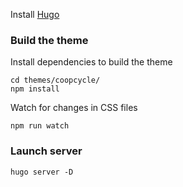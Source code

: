 Install [Hugo](https://gohugo.io/overview/installing/)

### Build the theme

Install dependencies to build the theme

```
cd themes/coopcycle/
npm install
```

Watch for changes in CSS files

```
npm run watch
```

### Launch server

```
hugo server -D
```
